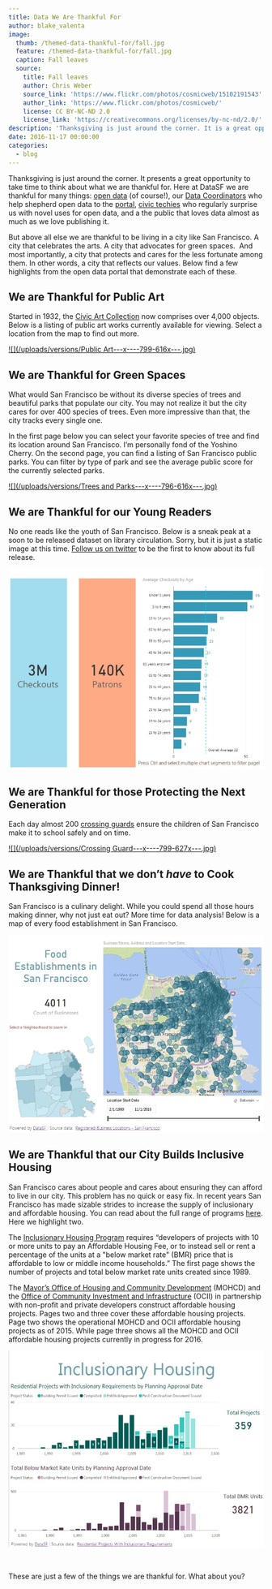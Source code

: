 ```yaml
---
title: Data We Are Thankful For
author: blake_valenta
image:
  thumb: /themed-data-thankful-for/fall.jpg
  feature: /themed-data-thankful-for/fall.jpg
  caption: Fall leaves
  source:
    title: Fall leaves
    author: Chris Weber
    source_link: 'https://www.flickr.com/photos/cosmicweb/15102191543'
    author_link: 'https://www.flickr.com/photos/cosmicweb/'
    license: CC BY-NC-ND 2.0
    license_link: 'https://creativecommons.org/licenses/by-nc-nd/2.0/'
description: 'Thanksgiving is just around the corner. It is a great opportunity to take time to think about what we are thankful for. Here at DataSF we are thankful for many things: open data (of course!), our Data Coordinators...'
date: 2016-11-17 00:00:00
categories:
  - blog
---
```



Thanksgiving is just around the corner. It presents a great opportunity to take time to think about what we are thankful for. Here at DataSF we are thankful for many things: [open data](https://data.sfgov.org/) (of course!), our [Data Coordinators](https://datasf.org/coordinators/) who help shepherd open data to the [portal](https://data.sfgov.org/), [civic techies](http://codeforsanfrancisco.org/projects) who regularly surprise us with novel uses for open data, and a the public that loves data almost as much as we love publishing it.

But above all else we are thankful to be living in a city like San Francisco. A city that celebrates the arts. A city that advocates for green spaces.&nbsp; And most importantly, a city that protects and cares for the less fortunate among them. In other words, a city that reflects our values. Below find a few highlights from the open data portal that demonstrate each of these.

## We are Thankful for Public Art

Started in 1932, the [Civic Art Collection](http://www.sfartscommission.org/pubartcollection/about-public-art-and-civic-art-collection/program-information/) now comprises over 4,000 objects. Below is a listing of public art works currently available for viewing. Select a location from the map to find out more.

[![](/uploads/versions/Public Art---x----799-616x---.jpg)](https://app.powerbi.com/view?r=eyJrIjoiNzJiNjZjZWYtOWQ4OC00NzMwLWEzMDgtYTIxMDVlOWVmOTg0IiwidCI6IjIyZDVjMmNmLWNlM2UtNDQzZC05YTdmLWRmY2MwMjMxZjczZiIsImMiOjZ9)

## We are Thankful for Green Spaces

What would San Francisco be without its diverse species of trees and beautiful parks that populate our city. You may not realize it but the city cares for over 400 species of trees. Even more impressive than that, the city tracks every single one.

In the first page below you can select your favorite species of tree and find its location around San Francisco. I’m personally fond of the Yoshino Cherry. On the second page, you can find a listing of San Francisco public parks. You can filter by type of park and see the average public score for the currently selected parks.

[![](/uploads/versions/Trees and Parks---x----796-616x---.jpg)](https://app.powerbi.com/view?r=eyJrIjoiMGZjYTJiMmQtOTBiMC00OGIwLTg2MzMtMjAzZTgzMjgzNzE3IiwidCI6IjIyZDVjMmNmLWNlM2UtNDQzZC05YTdmLWRmY2MwMjMxZjczZiIsImMiOjZ9)

## We are Thankful for our Young Readers

No one reads like the youth of San Francisco. Below is a sneak peak at a soon to be released dataset on library circulation. Sorry, but it is just a static image at this time. [Follow us on twitter](https://twitter.com/DataSF) to be the first to know about its full release.

![](/uploads/versions/Library---x----799-627x---.jpg)

## We are Thankful for those Protecting the Next Generation

Each day almost 200 [crossing guards](https://www.sfmta.com/services/streets-sidewalks/request-crossing-guard) ensure the children of San Francisco make it to school safely and on time.

[![](/uploads/versions/Crossing Guard---x----799-627x---.jpg)](https://app.powerbi.com/view?r=eyJrIjoiNDM3NTYzZGMtYjRlNS00M2Y1LWEwOTgtNmZlMDJiMDFmYWFiIiwidCI6IjIyZDVjMmNmLWNlM2UtNDQzZC05YTdmLWRmY2MwMjMxZjczZiIsImMiOjZ9)

## We are Thankful that we don’t *have* to Cook Thanksgiving Dinner!

San Francisco is a culinary delight. While you could spend all those hours making dinner, why not just eat out? More time for data analysis! Below is a map of every food establishment in San Francisco.

[![](/uploads/versions/Food---x----799-616x---.jpg)](https://app.powerbi.com/view?r=eyJrIjoiMzZlZDQzNjgtYTUxNy00NTU4LWI1NmYtNGNkZDYwYzY0YzA2IiwidCI6IjIyZDVjMmNmLWNlM2UtNDQzZC05YTdmLWRmY2MwMjMxZjczZiIsImMiOjZ9)

## We are Thankful that our City Builds Inclusive Housing

San Francisco cares about people and cares about ensuring they can afford to live in our city. This problem has no quick or easy fix. In recent years San Francisco has made sizable strides to increase the supply of inclusionary and affordable housing. You can read about the full range of programs [here](http://sfmohcd.org/). Here we highlight two.

The [Inclusionary Housing Program](http://sfmohcd.org/inclusionary-housing-program) requires “developers of projects with 10 or more units to pay an Affordable Housing Fee, or to instead sell or rent a percentage of the units at a "below market rate" (BMR) price that is affordable to low or middle income households.” The first page shows the number of projects and total below market rate units created since 1989.

The [Mayor’s Office of Housing and Community Development](http://sfmohcd.org/) (MOHCD) and the [Office of Community Investment and Infrastructure](http://sfocii.org/) (OCII) in partnership with non-profit and private developers construct affordable housing projects. Pages two and three cover these affordable housing projects. Page two shows the operational MOHCD and OCII affordable housing projects as of 2015. While page three shows all the MOHCD and OCII affordable housing projects currently in progress for 2016.

[![](/uploads/versions/Housing---x----799-616x---.jpg)](https://app.powerbi.com/view?r=eyJrIjoiNTMxMGY3MjEtMDA4Ny00NzFhLWI3MjYtNGVhYmZiNGZkMGU1IiwidCI6IjIyZDVjMmNmLWNlM2UtNDQzZC05YTdmLWRmY2MwMjMxZjczZiIsImMiOjZ9)

&nbsp;

These are just a few of the things we are thankful for. What about you?